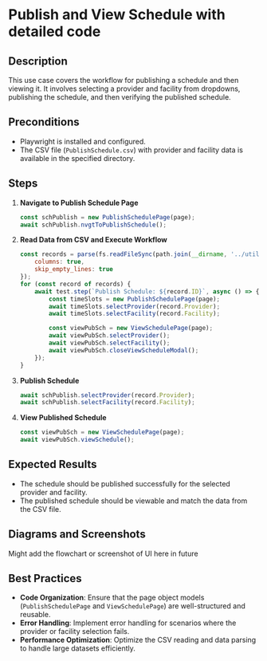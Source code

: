 
# Publish and View Schedule with detailed code

## Description
This use case covers the workflow for publishing a schedule and then viewing it. It involves selecting a provider and facility from dropdowns, publishing the schedule, and then verifying the published schedule.

## Preconditions
- Playwright is installed and configured.
- The CSV file (`PublishSchedule.csv`) with provider and facility data is available in the specified directory.

## Steps
1. **Navigate to Publish Schedule Page**
   ```javascript
   const schPublish = new PublishSchedulePage(page);
   await schPublish.nvgtToPublishSchedule();

2.  **Read Data from CSV and Execute Workflow**
    
    ```javascript
    const records = parse(fs.readFileSync(path.join(__dirname, '../utils/PublishSchedule.csv')), {
        columns: true,
        skip_empty_lines: true
    });
    for (const record of records) {
        await test.step(`Publish Schedule: ${record.ID}`, async () => {
            const timeSlots = new PublishSchedulePage(page);
            await timeSlots.selectProvider(record.Provider);
            await timeSlots.selectFacility(record.Facility);
    
            const viewPubSch = new ViewSchedulePage(page);
            await viewPubSch.selectProvider();
            await viewPubSch.selectFacility();
            await viewPubSch.closeViewScheduleModal();
        });
    }
    
    ```
    
3.  **Publish Schedule**
    
    ```javascript
    await schPublish.selectProvider(record.Provider);
    await schPublish.selectFacility(record.Facility);
    
    ```
    
4.  **View Published Schedule**
    
    ```javascript
    const viewPubSch = new ViewSchedulePage(page);
    await viewPubSch.viewSchedule();
    
    ```
    

## Expected Results

-   The schedule should be published successfully for the selected provider and facility.
-   The published schedule should be viewable and match the data from the CSV file.

## Diagrams and Screenshots

Might add the flowchart or screenshot of UI here in future

## Best Practices

-   **Code Organization**: Ensure that the page object models (`PublishSchedulePage`  and  `ViewSchedulePage`) are well-structured and reusable.
-   **Error Handling**: Implement error handling for scenarios where the provider or facility selection fails.
-   **Performance Optimization**: Optimize the CSV reading and data parsing to handle large datasets efficiently.

